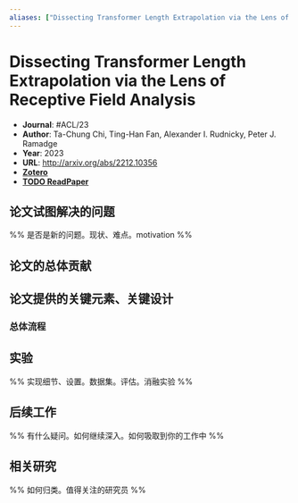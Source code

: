 ```yaml
---
aliases: ["Dissecting Transformer Length Extrapolation via the Lens of Receptive Field Analysis", "Dissecting Transformer Length Extrapolation via the Lens of Receptive Field Analysis, 2023", "Sandwich"]
---
```

# Dissecting Transformer Length Extrapolation via the Lens of Receptive Field Analysis

- **Journal**: #ACL/23
- **Author**: Ta-Chung Chi, Ting-Han Fan, Alexander I. Rudnicky, Peter J. Ramadge
- **Year**: 2023
- **URL**: http://arxiv.org/abs/2212.10356
- [**Zotero**](zotero://select/items/@2023DissectingTransformerLengthChi)
- [**TODO ReadPaper**](https://readpaper.com/...)

## 论文试图解决的问题

%% 是否是新的问题。现状、难点。motivation %%

## 论文的总体贡献

## 论文提供的关键元素、关键设计

### 总体流程

## 实验

%% 实现细节、设置。数据集。评估。消融实验 %%

## 后续工作

%% 有什么疑问。如何继续深入。如何吸取到你的工作中 %%

## 相关研究

%% 如何归类。值得关注的研究员 %%
